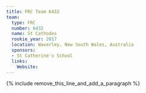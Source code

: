 ```yaml
---
title: FRC Team 6432
team:
  type: FRC
  number: 6432
  name: St Cathodes
  rookie_year: 2017
  location: Waverley, New South Wales, Australia
  sponsors:
  - St Catherine's School
  links:
    Website:
---
```


{% include remove_this_line_and_add_a_paragraph %}